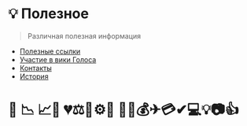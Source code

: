 ﻿# 💡 Полезное

> Различная полезная информация

* [Полезные ссылки](/useful_links.md)
* [Участие в вики Голоса](/uchastie-v-viki-golosa.md)
* [Контакты](/kontakti.md)
* [История](/istoriya.md)

# 💯  📉 📈🔪 💔⚖️🎯⚙️📘 🚀📌💰✈💳✔💻💡📷👍



